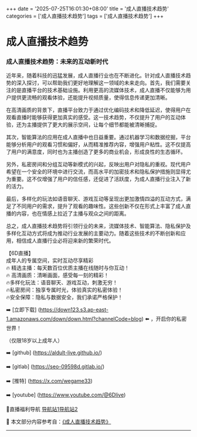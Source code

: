 +++
date = '2025-07-25T16:01:30+08:00'
title = '成人直播技术趋势'
categories = ['成人直播技术趋势']
tags = ['成人直播技术趋势']
+++

# 成人直播技术趋势

### 成人直播技术趋势：未来的互动新时代

近年来，随着科技的迅猛发展，成人直播行业也在不断进化。针对成人直播技术趋势的深入探讨，可以帮助我们更好地理解这一领域的未来走向。首先，我们需要关注的是直播平台的技术基础设施。利用更高的流媒体技术，成人直播不仅能够为用户提供更流畅的观看体验，还能提升视频质量，使得信息传递更加清晰。

在高清画质的背景下，直播平台致力于通过优化编码技术和降低延迟，使得用户在观看直播时能够获得更加真实的感受。这一技术趋势，不仅提升了用户的互动体验，还为主播提供了更大的展示空间，让每个细节都能被清晰捕捉。

其次，智能算法的应用在成人直播中也日益重要。通过机器学习和数据挖掘，平台能够分析用户的观看习惯和偏好，从而精准推荐内容，增强用户粘性。这不仅提高了用户的满意度，同时也为主播创造了更多的商业机会，形成良性的生态循环。

另外，私密房间和分组互动等新模式的兴起，反映出用户对隐私的重视。现代用户希望在一个安全的环境中进行交流，而高水平的加密技术和隐私保护措施则显得尤为重要。这不仅增强了用户的信任感，还促进了活跃度，为成人直播行业注入了新的活力。

最后，多样化的玩法如语音聊天、游戏互动等呈现出更加激情四溢的互动方式，满足了不同用户的需求，提升了观看的趣味性。这些创新不仅在形式上丰富了成人直播的内容，也在情感上拉近了主播与观众之间的距离。

总之，成人直播技术趋势将引领行业的未来，流媒体技术、智能算法、隐私保护及多样化互动方式将成为推动行业发展的主要动力。随着这些技术的不断创新和应用，相信成人直播行业必将迎来新的繁荣时代。

【6D直播】  
成年人的专属空间，实时互动尽享精彩  
🔥 精选主播：每天数百位优质主播在线随时与你互动！  
🔥 高清画质：清晰画面，感受每一刻的精彩！  
🔥多样化玩法：语音聊天、游戏互动，刺激无穷！  
🔥私密房间：独享专属时光，体验真实的私密体验！  
🔥安全保障：隐私与数据安全，我们承诺严格保护！  

➡️ [立即下载] (https://down123.s3.ap-east-1.amazonaws.com/down/down.html?channelCode=blog) ⬅️ ，开启你的私密世界！  

（仅限18岁以上成年人）  

➡️ [github] (https://aldult-live.github.io/)  

➡️ [gitlab] (https://seo-09598d.gitlab.io/)  

➡️ [推特] (https://x.com/wegame33)  

➡️ [youtube] (https://www.youtube.com/@6Dlive)  

🔞直播福利导航   [导航站1](https://webstack-86085a.gitlab.io/)[导航站2](https://onlygit123-2.github.io/)


📘 本文部分内容参考自：[《成人直播技术趋势》](https://github.com/ttt25721/ttt)

---
